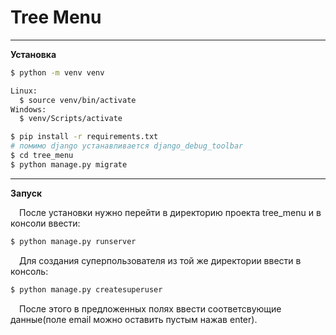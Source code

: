 # Tree Menu
---
 __Установка__
```bash
$ python -m venv venv
```
```bash
Linux:
  $ source venv/bin/activate
Windows:
  $ venv/Scripts/activate
```
```bash
$ pip install -r requirements.txt
# помимо django устанавливается django_debug_toolbar
$ cd tree_menu
$ python manage.py migrate
```
***
__Запуск__

&emsp;После установки нужно перейти в директорию проекта tree_menu и в консоли ввести:
```bash
$ python manage.py runserver
```
&emsp;Для создания суперпользователя из той же директории ввести в консоль:
```bash
$ python manage.py createsuperuser
```
&emsp;После этого в предложенных полях ввести соответсвующие данные(поле email можно оставить пустым нажав enter).

